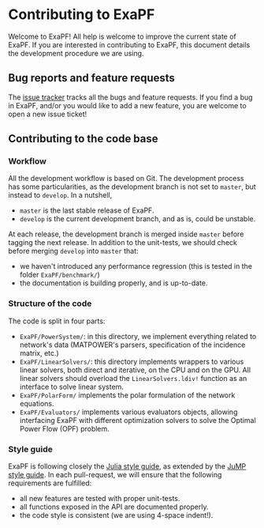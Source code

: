 # Contributing to ExaPF

Welcome to ExaPF! All help is welcome to improve the current state of ExaPF.
If you are interested in contributing to ExaPF, this document details the
development procedure we are using.

## Bug reports and feature requests

The [issue tracker](https://github.com/exanauts/ExaPF.jl/issues)
tracks all the bugs and feature requests. If you find a bug in ExaPF,
and/or you would like to add a new feature, you are welcome to open a
new issue ticket!

## Contributing to the code base

### Workflow
All the development workflow is based on Git. The development
process has some particularities, as the development branch is
not set to `master`, but instead to `develop`. In a nutshell,

- `master` is the last stable release of ExaPF.
- `develop` is the current development branch, and as is, could be unstable.

At each release, the development branch is merged inside `master`
before tagging the next release. In addition to the unit-tests,
we should check before merging `develop` into `master` that:

- we haven't introduced any performance regression (this is tested in the folder `ExaPF/benchmark/`)
- the documentation is building properly, and is up-to-date.

### Structure of the code

The code is split in four parts:

- `ExaPF/PowerSystem/`: in this directory, we implement everything related to network's data (MATPOWER's parsers, specification of the incidence matrix, etc.)
- `ExaPF/LinearSolvers/`: this directory implements wrappers to various linear solvers, both direct and iterative, on the CPU and on the GPU. All linear solvers should overload the `LinearSolvers.ldiv!` function as an interface to solve linear system.
- `ExaPF/PolarForm/` implements the polar formulation of the network equations.
- `ExaPF/Evaluators/` implements various evaluators objects, allowing interfacing ExaPF with different optimization solvers to solve the Optimal Power Flow (OPF) problem.

### Style guide

ExaPF is following closely the [Julia style guide](https://docs.julialang.org/en/v1/manual/style-guide/),
as extended by the [JuMP style guide](https://jump.dev/JuMP.jl/stable/style/).
In each pull-request, we will ensure that the following requirements
are fulfilled:

- all new features are tested with proper unit-tests.
- all functions exposed in the API are documented properly.
- the code style is consistent (we are using 4-space indent!).

